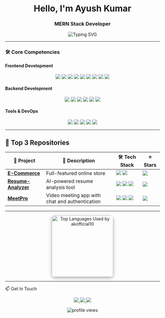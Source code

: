 <h1 align="center">Hello, I'm Ayush Kumar</h1>
<h3 align="center">MERN Stack Developer </h3>

<p align="center">
  <img src="https://readme-typing-svg.demolab.com?font=Fira+Code&pause=1000&color=5D8BF4&center=true&vCenter=true&width=435&lines=Clean+Code+Enthusiast;Problem+Solver;Continuous+Learner" alt="Typing SVG" />
</p>

---



<!-- Animate.css CDN (GitHub won't render this, but useful for portfolio site or web resume) -->
<link rel="stylesheet" href="https://cdnjs.cloudflare.com/ajax/libs/animate.css/4.1.1/animate.min.css"/>

### 🛠 Core Competencies

#### **Frontend Development**
<div align="center">
  <img class="animate__animated animate__fadeInLeft" src="https://img.shields.io/badge/React-20232A?style=for-the-badge&logo=react&logoColor=61DAFB" />
  <img class="animate__animated animate__fadeInRight" src="https://img.shields.io/badge/JavaScript-F7DF1E?style=for-the-badge&logo=javascript&logoColor=black" />
  <img class="animate__animated animate__fadeInLeft" src="https://img.shields.io/badge/HTML5-E34F26?style=for-the-badge&logo=html5&logoColor=white" />
  <img class="animate__animated animate__fadeInRight" src="https://img.shields.io/badge/CSS3-1572B6?style=for-the-badge&logo=css3&logoColor=white" />
  <img class="animate__animated animate__fadeInUp" src="https://img.shields.io/badge/Tailwind_CSS-38B2AC?style=for-the-badge&logo=tailwind-css&logoColor=white" />
  <img class="animate__animated animate__fadeInLeft" src="https://img.shields.io/badge/Redux-593D88?style=for-the-badge&logo=redux&logoColor=white" />
  <img class="animate__animated animate__fadeInRight" src="https://img.shields.io/badge/Bootstrap-563D7C?style=for-the-badge&logo=bootstrap&logoColor=white" />
  <img class="animate__animated animate__fadeInLeft" src="https://img.shields.io/badge/GSAP-88CE02?style=for-the-badge&logo=greensock&logoColor=white" />
  <img class="animate__animated animate__fadeInRight" src="https://img.shields.io/badge/Framer_Motion-0055FF?style=for-the-badge&logo=framer&logoColor=white" />
</div>

#### **Backend Development**
<div align="center">
  <img class="animate__animated animate__fadeInLeft" src="https://img.shields.io/badge/Node.js-339933?style=for-the-badge&logo=nodedotjs&logoColor=white" />
  <img class="animate__animated animate__fadeInRight" src="https://img.shields.io/badge/Express.js-000000?style=for-the-badge&logo=express&logoColor=white" />
  <img class="animate__animated animate__fadeInLeft" src="https://img.shields.io/badge/MongoDB-4EA94B?style=for-the-badge&logo=mongodb&logoColor=white" />
  <img class="animate__animated animate__fadeInRight" src="https://img.shields.io/badge/EJS-000000?style=for-the-badge&logo=ejs&logoColor=white" />
  <img class="animate__animated animate__fadeInLeft" src="https://img.shields.io/badge/MySQL-005C84?style=for-the-badge&logo=mysql&logoColor=white" />
  <img class="animate__animated animate__fadeInRight" src="https://img.shields.io/badge/Postman-FF6C37?style=for-the-badge&logo=Postman&logoColor=white" />
</div>

#### **Tools & DevOps**
<div align="center">
  <img class="animate__animated animate__fadeInLeft" src="https://img.shields.io/badge/Git-F05032?style=for-the-badge&logo=git&logoColor=white" />
  <img class="animate__animated animate__fadeInRight" src="https://img.shields.io/badge/GitHub-100000?style=for-the-badge&logo=github&logoColor=white" />
  <img class="animate__animated animate__fadeInLeft" src="https://img.shields.io/badge/Docker-2CA5E0?style=for-the-badge&logo=docker&logoColor=white" />
  <img class="animate__animated animate__fadeInRight" src="https://img.shields.io/badge/VS_Code-0078D4?style=for-the-badge&logo=visual%20studio%20code&logoColor=white" />
  <img class="animate__animated animate__fadeInUp" src="https://img.shields.io/badge/Firebase-FFCA28?style=for-the-badge&logo=firebase&logoColor=black" />
</div>


---
## 🚀 Top 3 Repositories

<div align="center">

<table>
  <thead>
    <tr>
      <th>🚧 Project</th>
      <th>📄 Description</th>
      <th>🛠 Tech Stack</th>
      <th>⭐ Stars</th>
    </tr>
  </thead>
  <tbody>
    <tr>
      <td><a href="https://github.com/akofficial10/E-commerce"><b>E-Commerce</b></a></td>
      <td>Full-featured online store</td>
      <td><img src="https://img.shields.io/badge/MERN-Stack-blue?style=flat-square" /> <img src="https://img.shields.io/badge/Redux-593D88?style=flat-square&logo=redux&logoColor=white" /></td>
      <td><img src="https://img.shields.io/github/stars/akofficial10/E-commerce?style=social" /></td>
    </tr>
    <tr>
      <td><a href="https://github.com/akofficial10/Resume-Analyzer"><b>Resume-Analyzer</b></a></td>
      <td>AI-powered resume analysis tool</td>
      <td><img src="https://img.shields.io/badge/React-blue?style=flat-square&logo=react" /> <img src="https://img.shields.io/badge/Node.js-green?style=flat-square&logo=nodedotjs" /> <img src="https://img.shields.io/badge/JavaScript-yellow?style=flat-square&logo=javascript&logoColor=black" /></td>
      <td><img src="https://img.shields.io/github/stars/akofficial10/Resume-Analyzer?style=social" /></td>
    </tr>
   <tr>
  <td><a href="https://github.com/akofficial10/MeetPro.git"><b>MeetPro</b></a></td>
  <td>Video meeting app with chat and authentication</td>
  <td>
    <img src="https://img.shields.io/badge/React-blue?style=flat-square&logo=react&logoColor=white" />
    <img src="https://img.shields.io/badge/Firebase-yellow?style=flat-square&logo=firebase&logoColor=white" />
    <img src="https://img.shields.io/badge/Socket.io-black?style=flat-square&logo=socket.io&logoColor=white" />
  </td>
  <td><img src="https://img.shields.io/github/stars/akofficial10/MeetPro?style=social" /></td>
</tr>

  </tbody>
</table>

</div>


---



<div align="center">
  
  <img height="200em" 
     src="https://github-readme-stats.vercel.app/api/top-langs/?username=akofficial10&layout=compact&langs_count=8&theme=tokyonight&hide_progress=false&card_width=450" 
     alt="Top Languages Used by akofficial10" 
     style="border-radius: 10px; box-shadow: 0 4px 12px rgba(0, 0, 0, 0.3);" />

 
</div>

---

📫 Get In Touch
<p align="center"> 
  <a href="https://www.linkedin.com/in/ayushkumar10/" target="_blank"> <img src="https://img.shields.io/badge/LinkedIn-0077B5?style=for-the-badge&logo=linkedin&logoColor=white" /> </a> 
  <a href="mailto:akofficial1330@gmail.com" target="_blank"> <img src="https://img.shields.io/badge/Gmail-D14836?style=for-the-badge&logo=gmail&logoColor=white" /> </a>  
  <a href="https://github.com/akofficial10" target="_blank"> <img src="https://img.shields.io/badge/GitHub-100000?style=for-the-badge&logo=github&logoColor=white" /> </a> 
</p>
<p align="center"> <img src="https://komarev.com/ghpvc/?username=akofficial10&label=Profile%20Views&color=0e75b6&style=flat" alt="profile views" /> </p>
